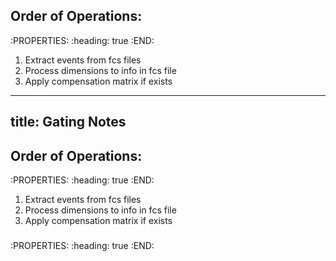 ## Order of Operations:
:PROPERTIES:
:heading: true
:END:
1. Extract events from fcs files
2. Process dimensions to info in fcs file
3. Apply compensation matrix if exists
---
title: Gating Notes
---

## Order of Operations:
:PROPERTIES:
:heading: true
:END:
1. Extract events from fcs files
2. Process dimensions to info in fcs file
3. Apply compensation matrix if exists
###
:PROPERTIES:
:heading: true
:END:
